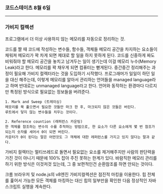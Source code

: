 ### 코드스테이츠 8월 6일

---

### 가비지 컬렉션

프로그램에서 더 이상 사용하지 않는 메모리를 자동으로 정리하는 것.

코드를 짤 때 코드에 작성하는 변수들, 함수들, 객체들 메모리 공간을 차지하는 요소들이 채워져 메모리가 꽉 차게 되면 제대로 할 일을 하지 못하게 된다.
코드를 신중하게 짜도 비워줘야 할 메모리 공간을 놓치고 남겨두는 일이 생기는데 이걸 메모리 누수(Memory Leak)라고 한다.
메모리를 꽉 채우게 되면 컴퓨터는 뻗게된다.
중간중간 정리해주는 과정이 필요해 가비지 컬렉터라는 것을 도입하기 시작했다.
프로그래머가 일일이 하던 일을 대신 해주는데, 이렇게 메모리를 알아서 관리하는 언어들을 managed language라고 하며 반대로는 unmanaged language라고 한다.
언어와 동작하는 환경마다 다르지만 특정된 방식으로 필요없는 정보들을 버려준다.

    1. Mark and Sweep (트레이싱)
    메모리를 쭉 훑으면서 필요한 것들만 마크 한 후, 마크되지 않은 것들은 버린다.
    루트에서 닿지 않는 변수들을 치우는 것이다.

    2. Reference countion (래퍼런스 카운팅)
    한 객체를 참조하는 변수의 수를 추적하는 방법으로, 한 요소가 다른 요소에게 몇 번 참조가 되는지 숫자를 세어서 0이 되면 버린다.
    카운터가 0이 된다는 말은 어떤것도 그 객체에 대한 레퍼런스를 가지고 있지 않다는 말과 같다.

가비지 컬렉터는 멀티쓰레드로 돌면서 필요없는 요소를 제거해주지만 사람의 판단력을 가진 것이 아니기 때문에 100% 잡아 주진 못하는 한계가 있다.
바람직한 메모리 관리를 하기 위한 방식은 이것저것 있는데, 그 중 보편적인건 순환참조를 하면 안되는 것이다.

크롬 브라우저 및 node.js의 v8엔진 가비지컬렉션은 점진적 마킹을 이용한다.
힙 전체를 훑어서 가능한 모든 객체를 마킹하는 대신 힙의 일부만을 확인한 다음 정상적인 자바스크립트 실행을 계속한다.

###

